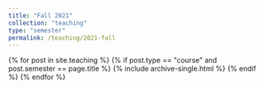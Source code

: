 ```yaml
---
title: "Fall 2021"
collection: "teaching"
type: "semester"
permalink: /teaching/2021-fall
---
```

{% for post in site.teaching %}
  {% if post.type == "course" and post.semester == page.title %}
    {% include archive-single.html %}
  {% endif %}
{% endfor %}
